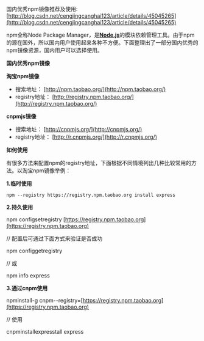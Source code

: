 国内优秀npm镜像推荐及使用:[http://blog.csdn.net/cengjingcanghai123/article/details/45045265](http://blog.csdn.net/cengjingcanghai123/article/details/45045265)

npm全称Node Package Manager，是[**Node.js**](http://lib.csdn.net/base/nodejs)的模块依赖管理工具。由于npm的源在国外，所以国内用户使用起来各种不方便。下面整理出了一部分国内优秀的npm镜像资源，国内用户可以选择使用。

**国内优秀npm镜像**

**淘宝npm镜像**

* 搜索地址：
  [http://npm.taobao.org/](http://npm.taobao.org/)
* registry地址：
  [http://registry.npm.taobao.org/](http://registry.npm.taobao.org/)

**cnpmjs镜像**

* 搜索地址：
  [http://cnpmjs.org/](http://cnpmjs.org/)
* registry地址：
  [http://r.cnpmjs.org/](http://r.cnpmjs.org/)

**如何使用**

有很多方法来配置npm的registry地址，下面根据不同情境列出几种比较常用的方法。以淘宝npm镜像举例：

**1.临时使用**

```
npm --registry https://registry.npm.taobao.org install express
```

**2.持久使用**

npm configsetregistry [https://registry.npm.taobao.org](https://registry.npm.taobao.org)

// 配置后可通过下面方式来验证是否成功

npm configgetregistry

// 或

npm info express

**3.通过cnpm使用**

npminstall-g cnpm--registry=[https://registry.npm.taobao.org](https://registry.npm.taobao.org)

// 使用

cnpminstallexpresstall express

